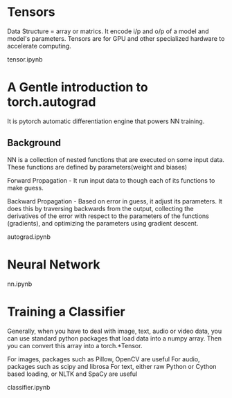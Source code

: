 # Tensors
Data Structure = array or matrics.
It encode i/p and o/p of a model and model's parameters.
Tensors are for GPU and other specialized hardware to accelerate computing.

tensor.ipynb

# A Gentle introduction to torch.autograd
It is pytorch automatic differentiation engine that powers NN training.
## Background
NN is a collection of nested functions that are executed on some input data. These functions are defined by parameters(weight and biases)

Forward Propagation - It run input data to though each of its functions to make guess.

Backward Propagation - Based on error in guess, it adjust its parameters. It does this by traversing backwards from the output, collecting the derivatives of the error with respect to the parameters of the functions (gradients), and optimizing the parameters using gradient descent.

autograd.ipynb

# Neural Network

nn.ipynb

# Training a Classifier

Generally, when you have to deal with image, text, audio or video data, you can use standard python packages that load data into a numpy array. Then you can convert this array into a torch.*Tensor.

For images, packages such as Pillow, OpenCV are useful
For audio, packages such as scipy and librosa
For text, either raw Python or Cython based loading, or NLTK and SpaCy are useful

classifier.ipynb


